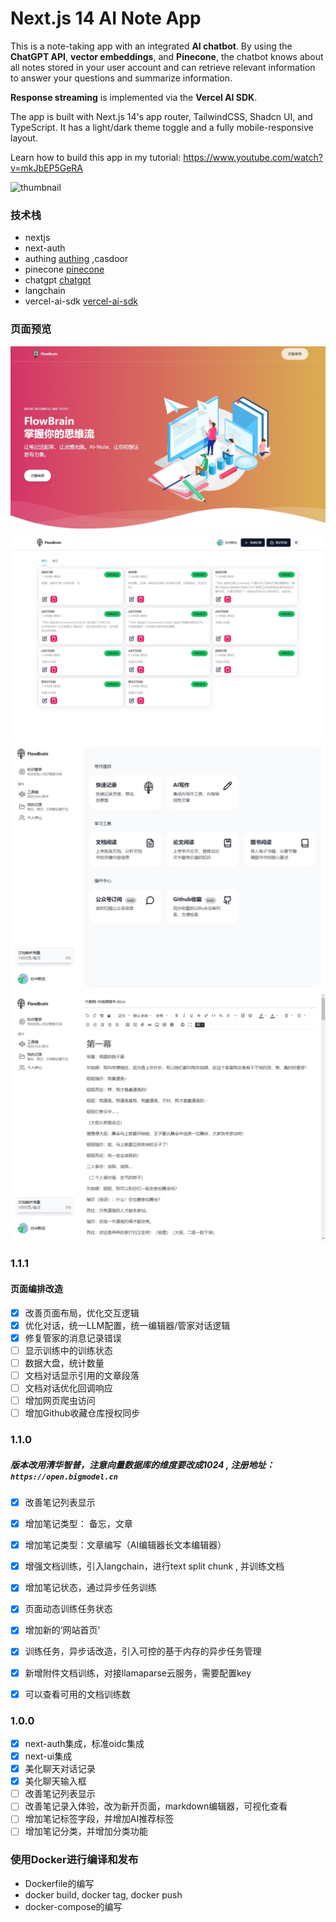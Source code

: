 # Next.js 14 AI Note App

This is a note-taking app with an integrated **AI chatbot**. By using the **ChatGPT API**, **vector embeddings**, and **Pinecone**, the chatbot knows about all notes stored in your user account and can retrieve relevant information to answer your questions and summarize information.

**Response streaming** is implemented via the **Vercel AI SDK**.

The app is built with Next.js 14's app router, TailwindCSS, Shadcn UI, and TypeScript. It has a light/dark theme toggle and a fully mobile-responsive layout.

Learn how to build this app in my tutorial: https://www.youtube.com/watch?v=mkJbEP5GeRA

![thumbnail](https://github.com/codinginflow/nextjs-ai-note-app/assets/52977034/cefc69f2-a486-4072-bf69-d0738f7336af)

### 技术栈

- nextjs
- next-auth
- authing [authing](https://www.authing.cn/) ,casdoor
- pinecone [pinecone](https://www.pinecone.io/)
- chatgpt [chatgpt](https://www.chatgpt.ai/)
- langchain
- vercel-ai-sdk [vercel-ai-sdk](https://vercel.com/docs/vercel-ai/overview)

### 页面预览

![alt text](doc/website.png)
![alt text](doc/notes.png)
![alt text](doc/app.png)![alt text](doc/editor.png)

### 1.1.1

#### 页面编排改造

- [x] 改善页面布局，优化交互逻辑
- [x] 优化对话，统一LLM配置，统一编辑器/管家对话逻辑
- [x] 修复管家的消息记录错误
- [ ] 显示训练中的训练状态
- [ ] 数据大盘，统计数量
- [ ] 文档对话显示引用的文章段落
- [ ] 文档对话优化回调响应
- [ ] 增加网页爬虫访问
- [ ] 增加Github收藏仓库授权同步

### 1.1.0

##### 版本改用清华智普，注意向量数据库的维度要改成1024 , 注册地址：` https://open.bigmodel.cn`

- [x] 改善笔记列表显示
- [x] 增加笔记类型： 备忘，文章
- [x] 增加笔记类型：文章编写（AI编辑器长文本编辑器）
- [x] 增强文档训练，引入langchain，进行text split chunk , 并训练文档
- [x] 增加笔记状态，通过异步任务训练
- [x] 页面动态训练任务状态
- [x] 增加新的‘网站首页’

- [x] 训练任务，异步话改造，引入可控的基于内存的异步任务管理
- [x] 新增附件文档训练，对接llamaparse云服务，需要配置key
- [x] 可以查看可用的文档训练数

### 1.0.0

- [x] next-auth集成，标准oidc集成
- [x] next-ui集成
- [x] 美化聊天对话记录
- [x] 美化聊天输入框
- [ ] 改善笔记列表显示
- [ ] 改善笔记录入体验，改为新开页面，markdown编辑器，可视化查看
- [ ] 增加笔记标签字段，并增加AI推荐标签
- [ ] 增加笔记分类，并增加分类功能

### 使用Docker进行编译和发布

- Dockerfile的编写
- docker build, docker tag, docker push
- docker-compose的编写
